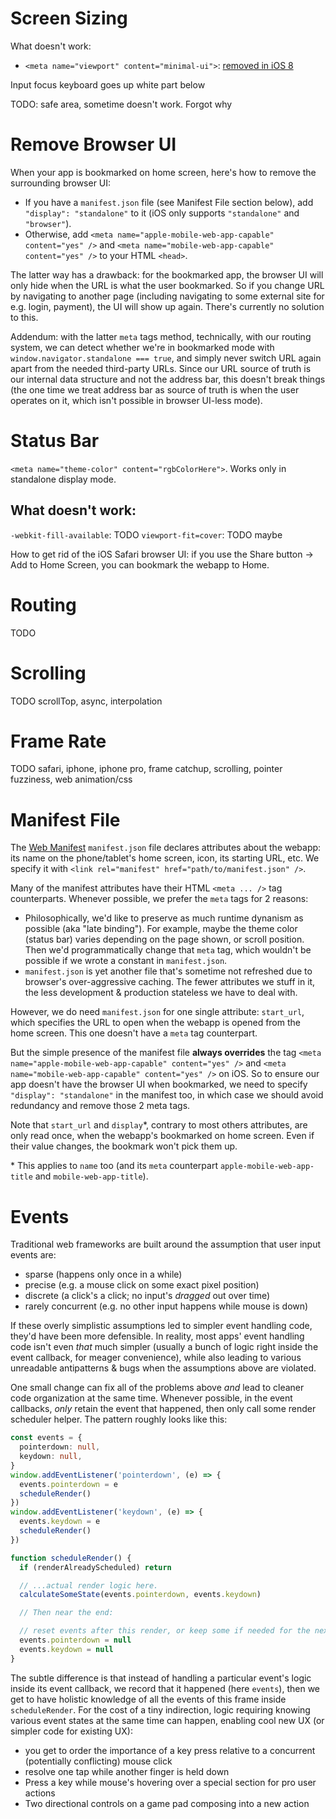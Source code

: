 # Screen Sizing

What doesn't work:

- `<meta name="viewport" content="minimal-ui">`: [removed in iOS 8](https://stackoverflow.com/questions/18793072/impossible-to-hide-navigation-bars-in-safari-ios-7-for-iphone-ipod-touch)

Input focus keyboard goes up white part below

TODO: safe area, sometime doesn't work. Forgot why

# Remove Browser UI

When your app is bookmarked on home screen, here's how to remove the surrounding browser UI:

- If you have a `manifest.json` file (see Manifest File section below), add `"display": "standalone"` to it (iOS only supports `"standalone"` and `"browser"`).
- Otherwise, add `<meta name="apple-mobile-web-app-capable" content="yes" />` and `<meta name="mobile-web-app-capable" content="yes" />` to your HTML `<head>`.

The latter way has a drawback: for the bookmarked app, the browser UI will only hide when the URL is what the user bookmarked. So if you change URL by navigating to another page (including navigating to some external site for e.g. login, payment), the UI will show up again. There's currently no solution to this.

Addendum: with the latter `meta` tags method, technically, with our routing system, we can detect whether we're in bookmarked mode with `window.navigator.standalone === true`, and simply never switch URL again apart from the needed third-party URLs. Since our URL source of truth is our internal data structure and not the address bar, this doesn't break things (the one time we treat address bar as source of truth is when the user operates on it, which isn't possible in browser UI-less mode).

# Status Bar

`<meta name="theme-color" content="rgbColorHere">`. Works only in standalone display mode.

## What doesn't work:

`-webkit-fill-available`: TODO
`viewport-fit=cover`: TODO maybe

How to get rid of the iOS Safari browser UI: if you use the Share button → Add to Home Screen, you can bookmark the webapp to Home.

# Routing

TODO

# Scrolling

TODO scrollTop, async, interpolation

# Frame Rate

TODO safari, iphone, iphone pro, frame catchup, scrolling, pointer fuzziness, web animation/css

# Manifest File

The [Web Manifest](https://developer.mozilla.org/en-US/docs/Web/Manifest) `manifest.json` file declares attributes about the webapp: its name on the phone/tablet's home screen, icon, its starting URL, etc. We specify it with `<link rel="manifest" href="path/to/manifest.json" />`.

Many of the manifest attributes have their HTML `<meta ... />` tag counterparts. Whenever possible, we prefer the `meta` tags for 2 reasons:

- Philosophically, we'd like to preserve as much runtime dynanism as possible (aka "late binding"). For example, maybe the theme color (status bar) varies depending on the page shown, or scroll position. Then we'd programmatically change that `meta` tag, which wouldn't be possible if we wrote a constant in `manifest.json`.
- `manifest.json` is yet another file that's sometime not refreshed due to browser's over-aggressive caching. The fewer attributes we stuff in it, the less development & production stateless we have to deal with.

However, we do need `manifest.json` for one single attribute: `start_url`, which specifies the URL to open when the webapp is opened from the home screen. This one doesn't have a `meta` tag counterpart.

But the simple presence of the manifest file **always overrides** the tag `<meta name="apple-mobile-web-app-capable" content="yes" />` and `<meta name="mobile-web-app-capable" content="yes" />` on iOS. So to ensure our app doesn't have the browser UI when bookmarked, we need to specify `"display": "standalone"` in the manifest too, in which case we should avoid redundancy and remove those 2 meta tags.

Note that `start_url` and `display`\*, contrary to most others attributes, are only read once, when the webapp's bookmarked on home screen. Even if their value changes, the bookmark won't pick them up.

\* This applies to `name` too (and its `meta` counterpart `apple-mobile-web-app-title` and `mobile-web-app-title`).

# Events

Traditional web frameworks are built around the assumption that user input events are:

- sparse (happens only once in a while)
- precise (e.g. a mouse click on some exact pixel position)
- discrete (a click's a click; no input's _dragged_ out over time)
- rarely concurrent (e.g. no other input happens while mouse is down)

If these overly simplistic assumptions led to simpler event handling code, they'd have been more defensible. In reality, most apps' event handling code isn't even _that_ much simpler (usually a bunch of logic right inside the event callback, for meager convenience), while also leading to various unreadable antipatterns & bugs when the assumptions above are violated.

One small change can fix all of the problems above _and_ lead to cleaner code organization at the same time. Whenever possible, in the event callbacks, _only_ retain the event that happened, then only call some render scheduler helper. The pattern roughly looks like this:

```ts
const events = {
  pointerdown: null,
  keydown: null,
}
window.addEventListener('pointerdown', (e) => {
  events.pointerdown = e
  scheduleRender()
})
window.addEventListener('keydown', (e) => {
  events.keydown = e
  scheduleRender()
})

function scheduleRender() {
  if (renderAlreadyScheduled) return

  // ...actual render logic here.
  calculateSomeState(events.pointerdown, events.keydown)

  // Then near the end:

  // reset events after this render, or keep some if needed for the next frame
  events.pointerdown = null
  events.keydown = null
}
```

The subtle difference is that instead of handling a particular event's logic inside its event callback, we record that it happened (here `events`), then we get to have holistic knowledge of all the events of this frame inside `scheduleRender`. For the cost of a tiny indirection, logic requiring knowing various event states at the same time can happen, enabling cool new UX (or simpler code for existing UX):

- you get to order the importance of a key press relative to a concurrent (potentially conflicting) mouse click
- resolve one tap while another finger is held down
- Press a key while mouse's hovering over a special section for pro user actions
- Two directional controls on a game pad composing into a new action
